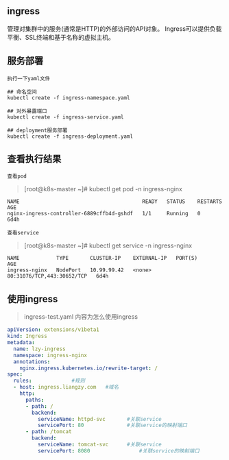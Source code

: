 ## ingress
管理对集群中的服务(通常是HTTP)的外部访问的API对象。
Ingress可以提供负载平衡、SSL终端和基于名称的虚拟主机。

## 服务部署
`执行一下yaml文件`
```
## 命名空间
kubectl create -f ingress-namespace.yaml

## 对外暴露端口
kubectl create -f ingress-service.yaml

## deployment服务部署
kubectl create -f ingress-deployment.yaml
```
## 查看执行结果
`查看pod`
>[root@k8s-master ~]# kubectl get pod -n ingress-nginx 
```
NAME                                        READY   STATUS    RESTARTS   AGE
nginx-ingress-controller-6889cffb4d-gshdf   1/1     Running   0          6d4h
```
`查看service`
>[root@k8s-master ~]# kubectl get service -n ingress-nginx 
```
NAME            TYPE       CLUSTER-IP    EXTERNAL-IP   PORT(S)                      AGE
ingress-nginx   NodePort   10.99.99.42   <none>        80:31076/TCP,443:30652/TCP   6d4h
```

## 使用ingress
>ingress-test.yaml 内容为怎么使用ingress
```yaml
apiVersion: extensions/v1beta1
kind: Ingress
metadata:
  name: lzy-ingress
  namespace: ingress-nginx
  annotations:
    nginx.ingress.kubernetes.io/rewrite-target: /
spec:
  rules:             #规则 
  - host: ingress.liangzy.com   #域名
    http:
      paths:
      - path: /
        backend:
          serviceName: httpd-svc       #关联service
          servicePort: 80              #关联service的映射端口
      - path: /tomcat
        backend:
          serviceName: tomcat-svc      #关联service
          servicePort: 8080                #关联service的映射端口
```
